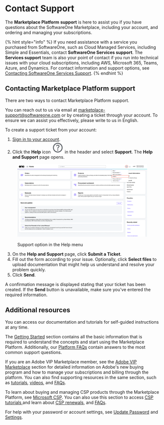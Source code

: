 # Contact Support

The **Marketplace Platform** **support** is here to assist you if you have questions about the SoftwareOne Marketplace, including your account, and ordering and managing your subscriptions.&#x20;

{% hint style="info" %}
If you need assistance with a service you purchased from SoftwareOne, such as Cloud Managed Services, including Simple and Essentials, contact **SoftwareOne Services support**. The **Services support** team is also your point of contact if you run into technical issues with your cloud subscriptions, including AWS, Microsoft 365, Teams, Azure, and Dynamics. For contact information and support options, see [Contacting SoftwareOne Services Support](https://docs.softwareone.cloud/kbgeneral/Base-version/Published/contacting-softwareone-support).
{% endhint %}

## Contacting Marketplace Platform support

There are two ways to contact Marketplace Platform support.

You can reach out to us via email at [marketplace-support@softwareone.com](mailto:marketplace-support@softwareone.com) or by creating a ticket through your account. To ensure we can assist you effectively, please write to us in English.

To create a support ticket from your account:

1. [Sign in to your account](https://portal.platform.softwareone.com).&#x20;
2. Click the **Help** icon <img src="../.gitbook/assets/icon_support.png" alt="" data-size="line"> in the header and select **Support**. The **Help and Support** page opens.

<figure><img src="../.gitbook/assets/contact_support.png" alt=""><figcaption><p>Support option in the Help menu</p></figcaption></figure>

3. On the **Help and Support** page, click **Submit a Ticket**.
4. Fill out the form according to your issue. Optionally, click **Select files** to upload documentation that might help us understand and resolve your problem quickly.
5. Click **Send**.&#x20;

A confirmation message is displayed stating that your ticket has been created. If the **Send** button is unavailable, make sure you've entered the required information.&#x20;

## Additional resources

You can access our documentation and tutorials for self-guided instructions at any time.&#x20;

The [Getting Started](../marketplace-platform/getting-started/) section contains all the basic information that is required to understand the concepts and start using the Marketplace Platform. Additionally, our [Platform FAQs](faqs/) contain answers to the most common support questions.

If you are an Adobe VIP Marketplace member, see the [Adobe VIP Marketplace](../extensions/adobe-vip-marketplace/) section for detailed information on Adobe's new buying program and how to manage your subscriptions and billing through the platform. You can also find supporting resources in the same section, such as [tutorials](../extensions/adobe-vip-marketplace/tutorials-and-videos/), [videos](../extensions/adobe-vip-marketplace/webinars-and-videos.md), and [FAQs](../extensions/adobe-vip-marketplace/faqs/).

To learn about buying and managing CSP products through the Marketplace Platform, see [Microsoft CSP](../extensions/microsoft-cloud-solution-provider/). You can also use this section to access [CSP tutorials ](../extensions/microsoft-cloud-solution-provider/tutorials-and-videos/)and learn about [CSP renewals](../extensions/microsoft-cloud-solution-provider/renewal-management.md), and [FAQs](../extensions/microsoft-cloud-solution-provider/faqs/).

For help with your password or account settings, see [Update Password](faqs/update-password.md) and [Settings](../modules-and-features/settings/).
